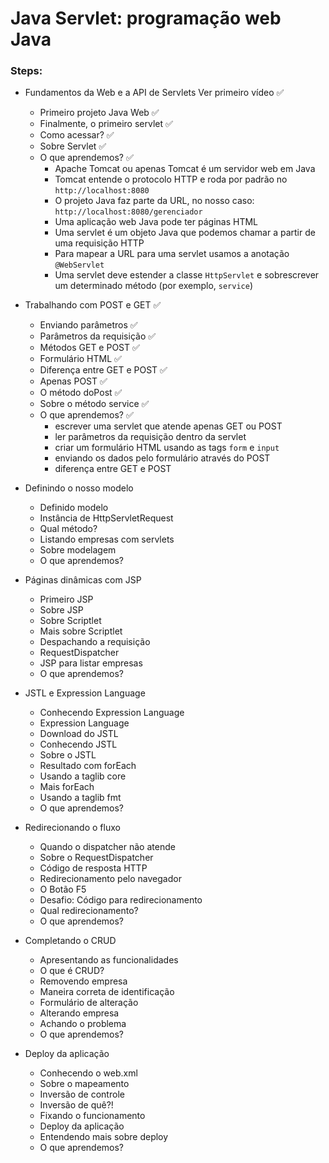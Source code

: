 # Java Servlet: programação web Java

### Steps:

- Fundamentos da Web e a API de Servlets Ver primeiro vídeo ✅
  - Primeiro projeto Java Web ✅
  - Finalmente, o primeiro servlet ✅
  - Como acessar? ✅
  - Sobre Servlet ✅
  - O que aprendemos? ✅
    - Apache Tomcat ou apenas Tomcat é um servidor web em Java
    - Tomcat entende o protocolo HTTP e roda por padrão no `http://localhost:8080`
    - O projeto Java faz parte da URL, no nosso caso: `http://localhost:8080/gerenciador`
    - Uma aplicação web Java pode ter páginas HTML
    - Uma servlet é um objeto Java que podemos chamar a partir de uma requisição HTTP
    - Para mapear a URL para uma servlet usamos a anotação `@WebServlet`
    - Uma servlet deve estender a classe `HttpServlet` e sobrescrever um determinado método (por exemplo, `service`)

- Trabalhando com POST e GET ✅
  - Enviando parâmetros ✅
  - Parâmetros da requisição ✅
  - Métodos GET e POST ✅
  - Formulário HTML ✅
  - Diferença entre GET e POST ✅
  - Apenas POST ✅
  - O método doPost ✅
  - Sobre o método service ✅
  - O que aprendemos? ✅
    - escrever uma servlet que atende apenas GET ou POST
    - ler parâmetros da requisição dentro da servlet
    - criar um formulário HTML usando as tags `form` e `input`
    - enviando os dados pelo formulário através do POST
    - diferença entre GET e POST

- Definindo o nosso modelo
  - Definido modelo
  - Instância de HttpServletRequest
  - Qual método?
  - Listando empresas com servlets
  - Sobre modelagem
  - O que aprendemos?

- Páginas dinâmicas com JSP
  - Primeiro JSP
  - Sobre JSP
  - Sobre Scriptlet
  - Mais sobre Scriptlet
  - Despachando a requisição
  - RequestDispatcher
  - JSP para listar empresas
  - O que aprendemos?

- JSTL e Expression Language
  - Conhecendo Expression Language
  - Expression Language
  - Download do JSTL
  - Conhecendo JSTL
  - Sobre o JSTL
  - Resultado com forEach
  - Usando a taglib core
  - Mais forEach
  - Usando a taglib fmt
  - O que aprendemos?

- Redirecionando o fluxo
  - Quando o dispatcher não atende
  - Sobre o RequestDispatcher
  - Código de resposta HTTP
  - Redirecionamento pelo navegador
  - O Botão F5
  - Desafio: Código para redirecionamento
  - Qual redirecionamento?
  - O que aprendemos?

- Completando o CRUD
  - Apresentando as funcionalidades
  - O que é CRUD?
  - Removendo empresa
  - Maneira correta de identificação
  - Formulário de alteração
  - Alterando empresa
  - Achando o problema
  - O que aprendemos?

- Deploy da aplicação
  - Conhecendo o web.xml
  - Sobre o mapeamento
  - Inversão de controle
  - Inversão de quê?!
  - Fixando o funcionamento
  - Deploy da aplicação
  - Entendendo mais sobre deploy
  - O que aprendemos?

